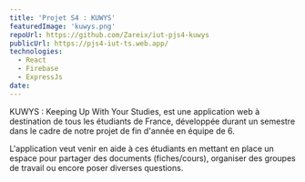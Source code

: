 ```yaml
---
title: 'Projet S4 : KUWYS'
featuredImage: 'kuwys.png'
repoUrl: https://github.com/Zareix/iut-pjs4-kuwys
publicUrl: https://pjs4-iut-ts.web.app/
technologies:
  - React
  - Firebase
  - ExpressJs
date:
---
```


KUWYS : Keeping Up With Your Studies, est une application web à destination de tous les étudiants de France, développée durant un semestre dans le cadre de notre projet de fin d'année en équipe de 6.

L'application veut venir en aide à ces étudiants en mettant en place un espace pour partager des documents (fiches/cours), organiser des groupes de travail ou encore poser diverses questions.
